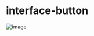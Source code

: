 # interface-button

![image](https://user-images.githubusercontent.com/125566811/222150271-e28ac4cd-21aa-471d-85f3-db415a6f6cdd.png)
